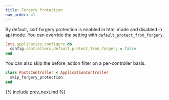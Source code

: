 ```yaml
---
title: Forgery Protection
nav_order: 41
---
```


By default, csrf forgery protection is enabled in html mode and disabled in api mode. You can override the setting with `default_protect_from_forgery`.

```ruby
Jets.application.configure do
  config.controllers.default_protect_from_forgery = false
end
```

You can also skip the before_action filter on a per-controller basis.

```ruby
class PostsController < ApplicationController
  skip_forgery_protection
end
```

{% include prev_next.md %}